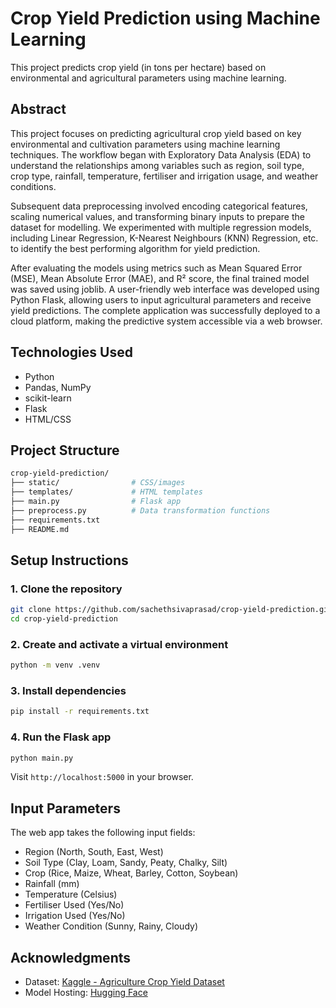 # Crop Yield Prediction using Machine Learning

This project predicts crop yield (in tons per hectare) based on environmental and agricultural parameters using machine learning.

## Abstract

This project focuses on predicting agricultural crop yield based on key environmental and cultivation parameters using machine learning techniques. The workflow began with Exploratory Data Analysis (EDA) to understand the relationships among variables such as region, soil type, crop type, rainfall, temperature, fertiliser and irrigation usage, and weather conditions.

Subsequent data preprocessing involved encoding categorical features, scaling numerical values, and transforming binary inputs to prepare the dataset for modelling. We experimented with multiple regression models, including Linear Regression, K-Nearest Neighbours (KNN) Regression, etc. to identify the best performing algorithm for yield prediction.

After evaluating the models using metrics such as Mean Squared Error (MSE), Mean Absolute Error (MAE), and R² score, the final trained model was saved using joblib. A user-friendly web interface was developed using Python Flask, allowing users to input agricultural parameters and receive yield predictions. The complete application was successfully deployed to a cloud platform, making the predictive system accessible via a web browser.

## Technologies Used

* Python
* Pandas, NumPy
* scikit-learn
* Flask
* HTML/CSS

## Project Structure

```bash
crop-yield-prediction/
├── static/                # CSS/images
├── templates/             # HTML templates
├── main.py                # Flask app
├── preprocess.py          # Data transformation functions
├── requirements.txt
├── README.md
```

## Setup Instructions

### 1. Clone the repository

```bash
git clone https://github.com/sachethsivaprasad/crop-yield-prediction.git
cd crop-yield-prediction
```

### 2. Create and activate a virtual environment

```bash
python -m venv .venv
```

### 3. Install dependencies

```bash
pip install -r requirements.txt
```

### 4. Run the Flask app

```bash
python main.py
```

Visit `http://localhost:5000` in your browser.

## Input Parameters

The web app takes the following input fields:

* Region (North, South, East, West)
* Soil Type (Clay, Loam, Sandy, Peaty, Chalky, Silt)
* Crop (Rice, Maize, Wheat, Barley, Cotton, Soybean)
* Rainfall (mm)
* Temperature (Celsius)
* Fertiliser Used (Yes/No)
* Irrigation Used (Yes/No)
* Weather Condition (Sunny, Rainy, Cloudy)

## Acknowledgments

* Dataset: [Kaggle - Agriculture Crop Yield Dataset](https://www.kaggle.com/datasets/samuelotiattakorah/agriculture-crop-yield)
* Model Hosting: [Hugging Face](https://huggingface.co/skcept/crop-yield-prediction)
